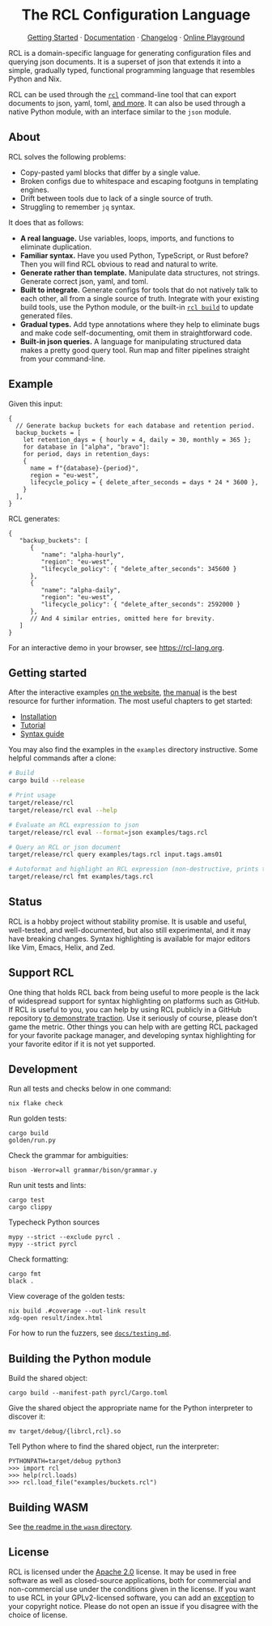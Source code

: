 <h1 align="center">The RCL Configuration Language</h1>
<p align="center">
<a href="#getting-started">Getting Started</a> ·
<a href="https://docs.ruuda.nl/rcl/">Documentation</a> ·
<a href="./docs/changelog.md">Changelog</a> ·
<a href="https://rcl-lang.org/#try-it-yourself">Online Playground</a>
</p>

RCL is a domain-specific language for generating configuration files and
querying json documents. It is a superset of json that extends it into a simple,
gradually typed, functional programming language that resembles Python and Nix.

RCL can be used through the [`rcl`][cmd] command-line tool that can export
documents to json, yaml, toml, [and more][output]. It can also be used through
a native Python module, with an interface similar to the `json` module.

## About

RCL solves the following problems:

 * Copy-pasted yaml blocks that differ by a single value.
 * Broken configs due to whitespace and escaping footguns in templating engines.
 * Drift between tools due to lack of a single source of truth.
 * Struggling to remember `jq` syntax.

It does that as follows:

 * **A real language.**
   Use variables, loops, imports, and functions to eliminate duplication.
 * **Familiar syntax.**
   Have you used Python, TypeScript, or Rust before? Then you will find RCL
   obvious to read and natural to write.
 * **Generate rather than template.**
   Manipulate data structures, not strings.
   Generate correct json, yaml, and toml.
 * **Built to integrate.**
   Generate configs for tools that do not natively talk to each other, all
   from a single source of truth. Integrate with your existing build tools,
   use the Python module, or the built-in [`rcl build`][cmd-build] to update
   generated files.
 * **Gradual types.**
   Add type annotations where they help to eliminate bugs and make code
   self-documenting, omit them in straightforward code.
 * **Built-in json queries.**
   A language for manipulating structured data makes a pretty good query tool.
   Run map and filter pipelines straight from your command-line.

[cmd]:       https://docs.ruuda.nl/rcl/rcl/
[cmd-build]: https://docs.ruuda.nl/rcl/rcl_build/#
[output]:    https://docs.ruuda.nl/rcl/rcl_evaluate/#-o-output-format

## Example

Given this input:

```rcl
{
  // Generate backup buckets for each database and retention period.
  backup_buckets = [
    let retention_days = { hourly = 4, daily = 30, monthly = 365 };
    for database in ["alpha", "bravo"]:
    for period, days in retention_days:
    {
      name = f"{database}-{period}",
      region = "eu-west",
      lifecycle_policy = { delete_after_seconds = days * 24 * 3600 },
    }
  ],
}
```

RCL generates:

```jsonc
{
   "backup_buckets": [
      {
         "name": "alpha-hourly",
         "region": "eu-west",
         "lifecycle_policy": { "delete_after_seconds": 345600 }
      },
      {
         "name": "alpha-daily",
         "region": "eu-west",
         "lifecycle_policy": { "delete_after_seconds": 2592000 }
      },
      // And 4 similar entries, omitted here for brevity.
   ]
}
```

For an interactive demo in your browser, see <https://rcl-lang.org>.

## Getting started

After the interactive examples [on the website](https://rcl-lang.org/),
[the manual](https://docs.ruuda.nl/rcl/) is the best resource for further
information. The most useful chapters to get started:

 * [Installation](https://docs.ruuda.nl/rcl/installation/)
 * [Tutorial](https://docs.ruuda.nl/rcl/tutorial/)
 * [Syntax guide](https://docs.ruuda.nl/rcl/syntax/)

You may also find the examples in the `examples` directory instructive.
Some helpful commands after a clone:
```bash
# Build
cargo build --release

# Print usage
target/release/rcl
target/release/rcl eval --help

# Evaluate an RCL expression to json
target/release/rcl eval --format=json examples/tags.rcl

# Query an RCL or json document
target/release/rcl query examples/tags.rcl input.tags.ams01

# Autoformat and highlight an RCL expression (non-destructive, prints to stdout)
target/release/rcl fmt examples/tags.rcl
```

## Status

RCL is a hobby project without stability promise. It is usable and useful,
well-tested, and well-documented, but also still experimental, and it may have
breaking changes. Syntax highlighting is available for major editors like Vim,
Emacs, Helix, and Zed.

## Support RCL

One thing that holds RCL back from being useful to more people is the lack of
widespread support for syntax highlighting on platforms such as GitHub. If RCL
is useful to you, you can help by using RCL publicly in a GitHub repository
[to demonstrate traction][linguist]. Use it seriously of course, please don’t
game the metric. Other things you can help with are getting RCL packaged for
your favorite package manager, and developing syntax highlighting for your
favorite editor if it is not yet supported.

[linguist]: https://github.com/github-linguist/linguist/blob/4ac734c15a96f9e16fd12330d0cb8de82274f700/CONTRIBUTING.md#adding-a-language

## Development

Run all tests and checks below in one command:

    nix flake check

Run golden tests:

    cargo build
    golden/run.py

Check the grammar for ambiguities:

    bison -Werror=all grammar/bison/grammar.y

Run unit tests and lints:

    cargo test
    cargo clippy

Typecheck Python sources

    mypy --strict --exclude pyrcl .
    mypy --strict pyrcl

Check formatting:

    cargo fmt
    black .

View coverage of the golden tests:

    nix build .#coverage --out-link result
    xdg-open result/index.html

For how to run the fuzzers, see [`docs/testing.md`](docs/testing.md).

## Building the Python module

Build the shared object:

    cargo build --manifest-path pyrcl/Cargo.toml

Give the shared object the appropriate name for the Python interpreter to
discover it:

    mv target/debug/{librcl,rcl}.so

Tell Python where to find the shared object, run the interpreter:

    PYTHONPATH=target/debug python3
    >>> import rcl
    >>> help(rcl.loads)
    >>> rcl.load_file("examples/buckets.rcl")

## Building WASM

See [the readme in the `wasm` directory](wasm/README.md).

## License

RCL is licensed under the [Apache 2.0][apache2] license. It may be used in
free software as well as closed-source applications, both for commercial and
non-commercial use under the conditions given in the license. If you want to
use RCL in your GPLv2-licensed software, you can add an [exception][except]
to your copyright notice. Please do not open an issue if you disagree with the
choice of license.

[apache2]: https://www.apache.org/licenses/LICENSE-2.0
[except]:  https://www.gnu.org/licenses/gpl-faq.html#GPLIncompatibleLibs
